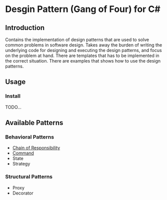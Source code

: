 # Desgin Pattern (Gang of Four) for C#

## Introduction

Contains the implementation of design patterns that are used to solve common problems in software design.
Takes away the burden of writing the underlying code for designing and executing the design patterns, and focus on the problem at hand.
There are templates that has to be implemented in the correct situation.
There are examples that shows how to use the design patterns.

## Usage

### Install

TODO...

## Available Patterns

### Behavioral Patterns

- [Chain of Responsibility](README/Behavioral/CoR.md)
- [Command](README/Behavioral/Command.md)
- State
- Strategy

### Structural Patterns

- Proxy
- Decorator

